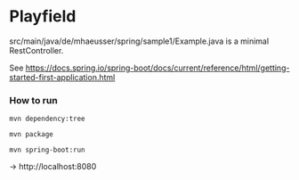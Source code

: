 # Playfield

src/main/java/de/mhaeusser/spring/sample1/Example.java is a minimal RestController.

See https://docs.spring.io/spring-boot/docs/current/reference/html/getting-started-first-application.html

### How to run

~~~shell
mvn dependency:tree

mvn package

mvn spring-boot:run
~~~

&rarr; http://localhost:8080
